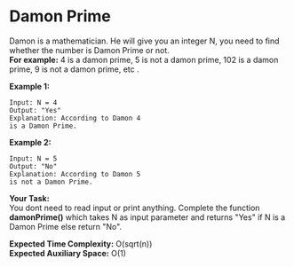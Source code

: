 # Damon Prime
Damon is a mathematician. He will give you an integer N, you need to find whether the number is Damon Prime or not.  
**For example:** 4 is a damon prime, 5 is not a damon prime, 102 is a damon prime, 9 is not a damon prime, etc . 

**Example 1:**
```
Input: N = 4
Output: "Yes" 
Explanation: According to Damon 4
is a Damon Prime.
```
**Example 2:**
```
Input: N = 5
Output: "No"
Explanation: According to Damon 5
is not a Damon Prime. 
```
**Your Task:**<br>
You dont need to read input or print anything. Complete the function **damonPrime()** which takes N as input parameter and returns "Yes" if N is a Damon Prime else return "No".

**Expected Time Complexity:** O(sqrt(n))<br>
**Expected Auxiliary Space:** O(1)
